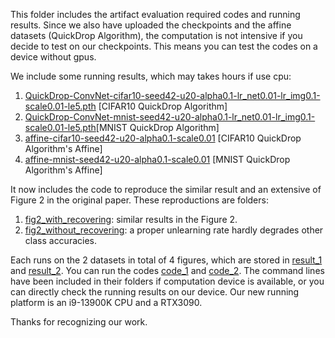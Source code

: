 This folder includes the artifact evaluation required codes and running results. Since we also have uploaded the checkpoints and the affine datasets (QuickDrop Algorithm), the computation is not intensive if you decide to test on our checkpoints. This means you can test the codes on a device without gpus.

We include some running results, which may takes hours if use cpu:
1. [QuickDrop-ConvNet-cifar10-seed42-u20-alpha0.1-lr_net0.01-lr_img0.1-scale0.01-le5.pth](check_point%2FQuickDrop-ConvNet-cifar10-seed42-u20-alpha0.1-lr_net0.01-lr_img0.1-scale0.01-le5.pth) [CIFAR10 QuickDrop Algorithm]
2. [QuickDrop-ConvNet-mnist-seed42-u20-alpha0.1-lr_net0.01-lr_img0.1-scale0.01-le5.pth](check_point%2FQuickDrop-ConvNet-mnist-seed42-u20-alpha0.1-lr_net0.01-lr_img0.1-scale0.01-le5.pth)[MNIST QuickDrop Algorithm]
3. [affine-cifar10-seed42-u20-alpha0.1-scale0.01](..%2Fenv%2Fquickdrop-affine%2Faffine-cifar10-seed42-u20-alpha0.1-scale0.01) [CIFAR10 QuickDrop Algorithm's Affine]
4. [affine-mnist-seed42-u20-alpha0.1-scale0.01](..%2Fenv%2Fquickdrop-affine%2Faffine-mnist-seed42-u20-alpha0.1-scale0.01) [MNIST QuickDrop Algorithm's Affine]


It now includes the code to reproduce the similar result and an extensive of Figure 2 in the original paper. These reproductions are folders:
1. [fig2_with_recovering](fig2_with_recovering): similar results in the Figure 2.
2. [fig2_without_recovering](fig2_without_recovering): a proper unlearning rate hardly degrades other class accuracies.

Each runs on the 2 datasets in total of 4 figures, which are stored in [result_1](fig2_with_recovering%2Fresult) and [result_2](fig2_without_recovering%2Fresult). 
You can run the codes [code_1](fig2_with_recovering%2Fcode) and [code_2](fig2_without_recovering%2Fcode). The command lines have been
included in their folders if computation device is available, or you can directly check the running results on our device. Our new running platform is an i9-13900K CPU and a RTX3090.

Thanks for recognizing our work.
